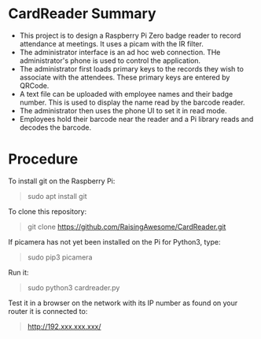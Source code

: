 # CardReader Summary
- This project is to design a Raspberry Pi Zero badge reader to record attendance at meetings.  It uses a picam with the IR filter.
- The administrator interface is an ad hoc web connection.  THe administrator's phone is used to control the application.
- The administrator first loads primary keys to the records they wish to associate with the attendees.  These primary keys are entered by QRCode.
- A text file can be uploaded with employee names and their badge number.  This is used to display the name read by the barcode reader.
- The administrator then uses the phone UI to set it in read mode.
- Employees hold their barcode near the reader and a Pi library reads and decodes the barcode.


# Procedure
To install git on the Raspberry Pi:
>sudo apt install git

To clone this repository:
>git clone https://github.com/RaisingAwesome/CardReader.git

If picamera has not yet been installed on the Pi for Python3, type:
>sudo pip3 picamera

Run it:
>sudo python3 cardreader.py

Test it in a browser on the network with its IP number as found on your router it is connected to:
>http://192.xxx.xxx.xxx/
